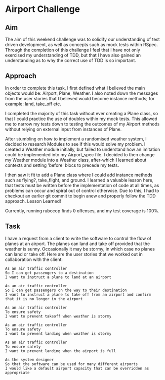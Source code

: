 Airport Challenge
=================

Aim
----

The aim of this weekend challenge was to solidify our understanding of test driven development, as well as concepts such as mock tests within RSpec. Through the completion of this challenge I feel that I have not only exercised my understanding of TDD, but that I have also gained an understanding as to why the correct use of TDD is so important.

Approach
--------

In order to complete this task, I first defined what I believed the main objects would be: Airport, Plane, Weather. I also noted down the messages from the user stories that I believed would become instance methods; for example: land, take_off etc.

I completed the majority of this task without ever creating a Plane class, so that I could practice the use of doubles within my mock tests. This allowed me to narrow my tests down to testing the outcomes of my Airport methods without relying on external input from instances of Plane.

After stumbling on how to implement a randomised weather system, I decided to research Modules to see if this would solve my problem. I created a Weather module initially, but failed to understand how an imitation could be implemented into my Airport_spec file. I decided to then change my Weather module into a Weather class, after-which I learned about contexts and setting 'before' blocs to precede my tests.

I then saw it fit to add a Plane class where I could add instance methods such as flying?, take_flight, and ground. I learned a valuable lesson here, that tests must be written before the implementation of code at all times, as problems can occur and spiral out of control otherwise. Due to this, I had to checkout an earlier git commit to begin anew and properly follow the TDD approach. Lesson Learned!

Currently, running rubocop finds 0 offenses, and my test coverage is 100%.

Task
-----

I have a request from a client to write the software to control the flow of planes at an airport. The planes can land and take off provided that the weather is sunny. Occasionally it may be stormy, in which case no planes can land or take off.  Here are the user stories that we worked out in collaboration with the client:

```
As an air traffic controller
So I can get passengers to a destination
I want to instruct a plane to land at an airport

As an air traffic controller
So I can get passengers on the way to their destination
I want to instruct a plane to take off from an airport and confirm that it is no longer in the airport

As an air traffic controller
To ensure safety
I want to prevent takeoff when weather is stormy

As an air traffic controller
To ensure safety
I want to prevent landing when weather is stormy

As an air traffic controller
To ensure safety
I want to prevent landing when the airport is full

As the system designer
So that the software can be used for many different airports
I would like a default airport capacity that can be overridden as appropriate
```

